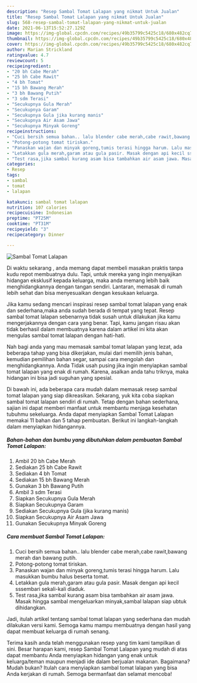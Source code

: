 ```yaml
---
description: "Resep Sambal Tomat Lalapan yang nikmat Untuk Jualan"
title: "Resep Sambal Tomat Lalapan yang nikmat Untuk Jualan"
slug: 568-resep-sambal-tomat-lalapan-yang-nikmat-untuk-jualan
date: 2021-06-13T15:52:27.129Z
image: https://img-global.cpcdn.com/recipes/49b35799c5425c18/680x482cq70/sambal-tomat-lalapan-foto-resep-utama.jpg
thumbnail: https://img-global.cpcdn.com/recipes/49b35799c5425c18/680x482cq70/sambal-tomat-lalapan-foto-resep-utama.jpg
cover: https://img-global.cpcdn.com/recipes/49b35799c5425c18/680x482cq70/sambal-tomat-lalapan-foto-resep-utama.jpg
author: Marian Strickland
ratingvalue: 4.7
reviewcount: 5
recipeingredient:
- "20 bh Cabe Merah"
- "25 bh Cabe Rawit"
- "4 bh Tomat"
- "15 bh Bawang Merah"
- "3 bh Bawang Putih"
- "3 sdm Terasi"
- "Secukupnya Gula Merah"
- "Secukupnya Garam"
- "Secukupnya Gula jika kurang manis"
- "Secukupnya Air Asam Jawa"
- "Secukupnya Minyak Goreng"
recipeinstructions:
- "Cuci bersih semua bahan.. lalu blender cabe merah,cabe rawit,bawang merah dan bawang putih."
- "Potong-potong tomat tiriskan."
- "Panaskan wajan dan minyak goreng,tumis terasi hingga harum. Lalu masukkan bumbu halus beserta tomat."
- "Letakkan gula merah,garam atau gula pasir. Masak dengan api kecil sssembari sekali-kali diaduk."
- "Test rasa,jika sambal kurang asam bisa tambahkan air asam jawa. Masak hingga sambal mengeluarkan minyak,sambal lalapan siap ubtuk dihidangkan."
categories:
- Resep
tags:
- sambal
- tomat
- lalapan

katakunci: sambal tomat lalapan 
nutrition: 107 calories
recipecuisine: Indonesian
preptime: "PT25M"
cooktime: "PT31M"
recipeyield: "3"
recipecategory: Dinner

---
```



![Sambal Tomat Lalapan](https://img-global.cpcdn.com/recipes/49b35799c5425c18/680x482cq70/sambal-tomat-lalapan-foto-resep-utama.jpg)

Di waktu  sekarang , anda memang dapat membeli masakan praktis tanpa kudu repot membuatnya dulu. Tapi, untuk mereka yang ingin menyajikan hidangan eksklusif kepada keluarga, maka anda memang lebih baik menghidangkannya dengan tangan sendiri. Lantaran, memasak di rumah lebih sehat dan bisa menyesuaikan dengan kesukaan keluarga.

Jika kamu sedang mencari inspirasi resep sambal tomat lalapan yang enak dan sederhana,maka anda sudah berada di tempat yang tepat. Resep sambal tomat lalapan  sebenarnya tidak susah untuk dilakukan jika kamu mengerjakannya dengan cara yang benar. Tapi, kamu jangan risau akan tidak berhasil dalam membuatnya 
karena dalam artikel ini kita akan mengulas sambal tomat lalapan dengan hati-hati.  



Nah bagi anda yang mau memasak sambal tomat lalapan yang lezat, ada beberapa tahap yang bisa dikerjakan, mulai dari memilih jenis bahan, kemudian pemilihan bahan segar, sampai cara mengolah dan menghidangkannya. Anda Tidak usah pusing jika ingin menyiapkan sambal tomat lalapan yang enak di rumah. Karena, asalkan anda  tahu triknya, maka hidangan ini bisa jadi suguhan yang spesial.

Di bawah ini, ada beberapa cara mudah dalam memasak resep sambal tomat lalapan yang siap dikreasikan. Sekarang, yuk kita coba siapkan sambal tomat lalapan sendiri di rumah. Tetap dengan bahan sederhana, sajian ini dapat memberi manfaat untuk membantu menjaga kesehatan tubuhmu sekeluarga. Anda dapat menyiapkan Sambal Tomat Lalapan memakai 11 bahan dan 5 tahap pembuatan. Berikut ini langkah-langkah dalam menyiapkan hidangannya.

<!--inarticleads1-->

##### Bahan-bahan dan bumbu yang dibutuhkan dalam pembuatan Sambal Tomat Lalapan:

1. Ambil 20 bh Cabe Merah
1. Sediakan 25 bh Cabe Rawit
1. Sediakan 4 bh Tomat
1. Sediakan 15 bh Bawang Merah
1. Gunakan 3 bh Bawang Putih
1. Ambil 3 sdm Terasi
1. Siapkan Secukupnya Gula Merah
1. Siapkan Secukupnya Garam
1. Sediakan Secukupnya Gula (jika kurang manis)
1. Siapkan Secukupnya Air Asam Jawa
1. Gunakan Secukupnya Minyak Goreng




<!--inarticleads2-->

##### Cara membuat Sambal Tomat Lalapan:

1. Cuci bersih semua bahan.. lalu blender cabe merah,cabe rawit,bawang merah dan bawang putih.
1. Potong-potong tomat tiriskan.
1. Panaskan wajan dan minyak goreng,tumis terasi hingga harum. Lalu masukkan bumbu halus beserta tomat.
1. Letakkan gula merah,garam atau gula pasir. Masak dengan api kecil sssembari sekali-kali diaduk.
1. Test rasa,jika sambal kurang asam bisa tambahkan air asam jawa. Masak hingga sambal mengeluarkan minyak,sambal lalapan siap ubtuk dihidangkan.




Jadi, itulah artikel tentang  sambal tomat lalapan  yang sederhana dan mudah dilakukan versi kami. Semoga kamu mampu membuatnya dengan hasil yang dapat membuat keluarga di rumah senang. 

Terima kasih anda telah menggunakan resep yang tim kami tampilkan di sini. Besar harapan kami, resep  Sambal Tomat Lalapan yang mudah di atas dapat membantu Anda menyiapkan hidangan yang enak untuk keluarga/teman maupun menjadi ide dalam berjualan makanan. Bagaimana? Mudah bukan? Itulah cara menyiapkan sambal tomat lalapan yang bisa Anda kerjakan di rumah. Semoga bermanfaat dan selamat mencoba!

